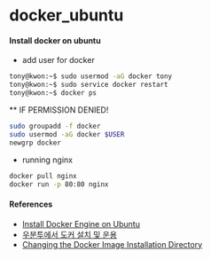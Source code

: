 # docker_ubuntu


#### Install docker on ubuntu

* add user for docker
```bash
tony@kwon:~$ sudo usermod -aG docker tony
tony@kwon:~$ sudo service docker restart
tony@kwon:~$ docker ps
```

** IF PERMISSION DENIED!
```bash
sudo groupadd -f docker
sudo usermod -aG docker $USER
newgrp docker
```

* running nginx
```bash
docker pull nginx
docker run -p 80:80 nginx
```


#### References
* [Install Docker Engine on Ubuntu](https://docs.docker.com/engine/install/ubuntu/)
* [우분투에서 도커 설치 및 운용](https://youtu.be/2FiIeVxOUvg)
* [Changing the Docker Image Installation Directory](https://www.baeldung.com/ops/docker-image-change-installation-directory)
